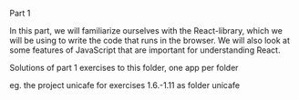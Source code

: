 Part 1

In this part, we will familiarize ourselves with the React-library, which we will be using to write the code that runs in the browser. We will also look at some features of JavaScript that are important for understanding React.

Solutions of part 1 exercises to this folder, one app per folder

eg. the project unicafe for exercises 1.6.-1.11 as folder unicafe
